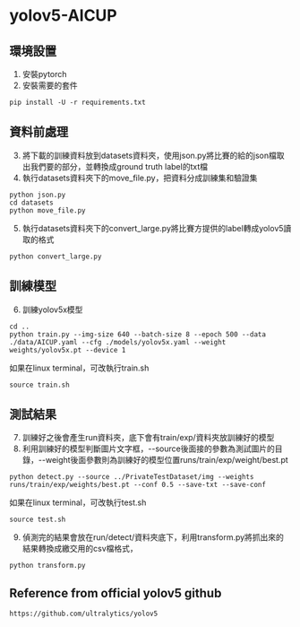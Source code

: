 # yolov5-AICUP

## 環境設置
1. 安裝pytorch
2. 安裝需要的套件
```
pip install -U -r requirements.txt
```

## 資料前處理
3. 將下載的訓練資料放到datasets資料夾，使用json.py將比賽的給的json檔取出我們要的部分，並轉換成ground truth label的txt檔
4. 執行datasets資料夾下的move_file.py，把資料分成訓練集和驗證集
```
python json.py
cd datasets
python move_file.py
```
5. 執行datasets資料夾下的convert_large.py將比賽方提供的label轉成yolov5讀取的格式
```
python convert_large.py
```
## 訓練模型
6. 訓練yolov5x模型
```
cd ..
python train.py --img-size 640 --batch-size 8 --epoch 500 --data ./data/AICUP.yaml --cfg ./models/yolov5x.yaml --weight weights/yolov5x.pt --device 1

```
如果在linux terminal，可改執行train.sh
```
source train.sh
```
## 測試結果
7. 訓練好之後會產生run資料夾，底下會有train/exp/資料夾放訓練好的模型
8. 利用訓練好的模型判斷圖片文字框，--source後面接的參數為測試圖片的目錄，--weight後面參數則為訓練好的模型位置runs/train/exp/weight/best.pt
```
python detect.py --source ../PrivateTestDataset/img --weights runs/train/exp/weights/best.pt --conf 0.5 --save-txt --save-conf
```
如果在linux terminal，可改執行test.sh
```
source test.sh
```
9. 偵測完的結果會放在run/detect/資料夾底下，利用transform.py將抓出來的結果轉換成繳交用的csv檔格式，
```
python transform.py
```
## Reference from official yolov5 github
```
https://github.com/ultralytics/yolov5
```
